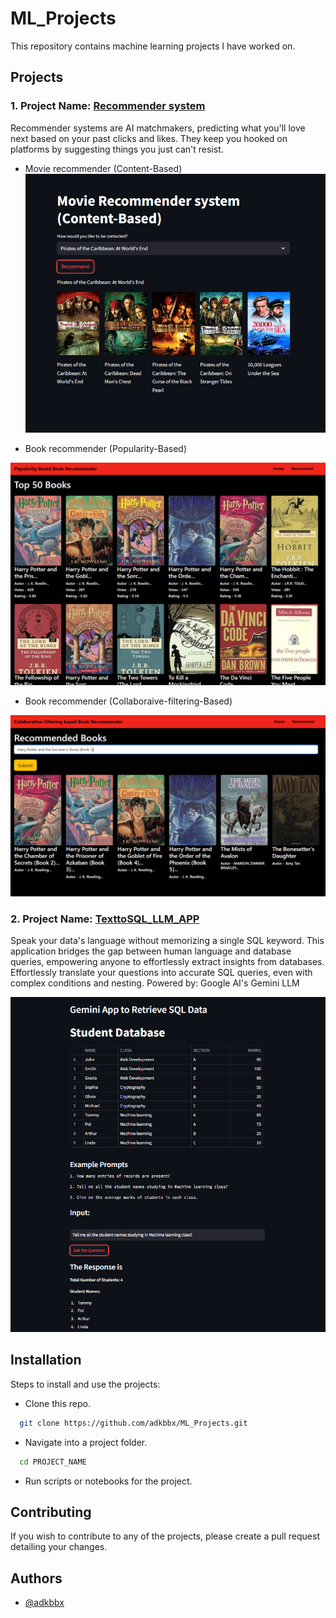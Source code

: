 
# ML_Projects

This repository contains machine learning projects I have worked on.


## Projects
### 1. Project Name: [Recommender system](https://github.com/adkbbx/ML_Projects/tree/main/Recommendersystem)
Recommender systems are AI matchmakers, predicting what you'll love next based on your past clicks and likes. They keep you hooked on platforms by suggesting things you just can't resist.
* Movie recommender (Content-Based)
![App Screenshot](assets/contentbasedrecommender.png)

* Book recommender (Popularity-Based)

![App Screenshot](assets/Popularitybased.png)


* Book recommender (Collaboraive-filtering-Based)

![App Screenshot](assets/colaborativefiltering.png)

### 2. Project Name: [TexttoSQL_LLM_APP](https://github.com/adkbbx/ML_Projects/tree/main/TexttoSQL_LLM_APP)
Speak your data's language without memorizing a single SQL keyword. This application bridges the gap between human language and database queries, empowering anyone to effortlessly extract insights from databases. Effortlessly translate your questions into accurate SQL queries, even with complex conditions and nesting. 
Powered by: Google AI's Gemini LLM

![App Screenshot](assets/texttosql.png)

## Installation

Steps to install and use the projects:

* Clone this repo.

```bash
  git clone https://github.com/adkbbx/ML_Projects.git
```

* Navigate into a project folder.

```bash
  cd PROJECT_NAME 
```

* Run scripts or notebooks for the project.
    
## Contributing


If you wish to contribute to any of the projects, please create a pull request detailing your changes.

## Authors

- [@adkbbx](https://www.github.com/adkbbx)

